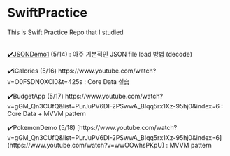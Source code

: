 # SwiftPractice
This is Swift Practice Repo that I studied 
<br><br>
<p><a href="https://www.youtube.com/watch?v=J06P6AMKo5Q&t=707s">✔️JSONDemo1</a> (5/14) : 아주 기본적인 JSON file load 방법 (decode)</p>
<p>✔️iCalories (5/16) https://www.youtube.com/watch?v=O0FSDNOXCl0&t=425s : Core Data 실습</p>
<p>✔️BudgetApp (5/17) https://www.youtube.com/watch?v=gGM_Qn3CUfQ&list=PLrJuPV6DI-2PSwwA_BIqq5rx1Xz-95hj0&index=6 : Core Data + MVVM pattern</p>
<p>✔️PokemonDemo (5/18) [https://www.youtube.com/watch?v=gGM_Qn3CUfQ&list=PLrJuPV6DI-2PSwwA_BIqq5rx1Xz-95hj0&index=6](https://www.youtube.com/watch?v=wwOOwhsPKpU) : MVVM pattern</p>
